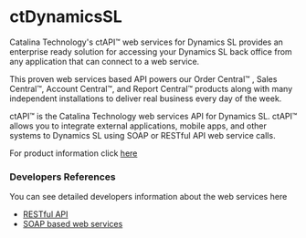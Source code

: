 ctDynamicsSL
=======
Catalina Technology's ctAPI™ web services for Dynamics SL provides an enterprise ready solution for accessing your Dynamics SL back office from any application that can connect to a web service. 

This proven web services based API powers our Order Central™ , Sales Central™, Account Central™, and Report Central™ products along with many independent installations to deliver real business every day of the week.

ctAPI™ is the Catalina Technology web services API for Dynamics SL.  ctAPI™ allows you to integrate external applications, mobile apps, and other systems to Dynamics SL using SOAP or RESTful API web service calls.

For product information click [here](http://www.catalinatechnology.com/ws.aspx)

### Developers References
You can see detailed developers information about the web services here

* [RESTful API](https://github.com/CatalinaTechnology/ctDynamicsSL/tree/master/REST)
* [SOAP based web services]()
